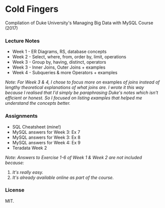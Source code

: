 # Cold Fingers

Compilation of Duke University's Managing Big Data with MySQL Course (2017)

### Lecture Notes

* Week 1 - ER Diagrams, RS, database concepts
* Week 2 - Select, where, from, order by, limit, operations
* Week 3 - Group by, having, distinct, operators
* Week 3 - Inner Joins, Outer Joins + examples
* Week 4 - Subqueries & more Operators + examples

*Note: For Week 3 & 4, I chose to focus more on* examples *of joins instead of lengthy theoretical explanations of what joins are. I wrote it this way because I realised that I'd simply be paraphrasing Duke's notes which isn't efficient or honest. So I focused on listing examples that helped me understand the concepts better.*

### Assignments

* SQL Cheatsheet (mine!) 
* MySQL answers for Week 3: Ex 7
* MySQL answers for Week 3: Ex 8
* MySQL answers for Week 4: Ex 9
* Teradata Week 2

*Note: Answers to Exercise 1-6 of Week 1 & Week 2 are not included because:*

1. *It's really easy.*
2. *It's already available online as part of the course.*

### License

MIT. 
